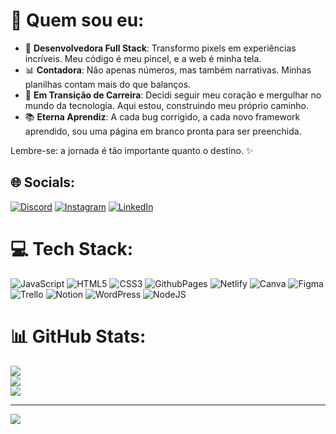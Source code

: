 # 🌟 Quem sou eu:
- 🚀 **Desenvolvedora Full Stack**: Transformo pixels em experiências incríveis. Meu código é meu pincel, e a web é minha tela.
- 📊 **Contadora**: Não apenas números, mas também narrativas. Minhas planilhas contam mais do que balanços.
- 🌈 **Em Transição de Carreira**: Decidi seguir meu coração e mergulhar no mundo da tecnologia. Aqui estou, construindo meu próprio caminho.
- 📚 **Eterna Aprendiz**: A cada bug corrigido, a cada novo framework aprendido, sou uma página em branco pronta para ser preenchida.

Lembre-se: a jornada é tão importante quanto o destino. ✨


## 🌐 Socials:
[![Discord](https://img.shields.io/badge/Discord-%237289DA.svg?logo=discord&logoColor=white)](https://discord.gg/discordapp.com/users/526809111837540387) [![Instagram](https://img.shields.io/badge/Instagram-%23E4405F.svg?logo=Instagram&logoColor=white)](https://instagram.com/https://www.instagram.com/t__borges/) [![LinkedIn](https://img.shields.io/badge/LinkedIn-%230077B5.svg?logo=linkedin&logoColor=white)](https://linkedin.com/in/https://www.linkedin.com/in/thaysaborges/) 

# 💻 Tech Stack:
![JavaScript](https://img.shields.io/badge/javascript-%23323330.svg?style=for-the-badge&logo=javascript&logoColor=%23F7DF1E) ![HTML5](https://img.shields.io/badge/html5-%23E34F26.svg?style=for-the-badge&logo=html5&logoColor=white) ![CSS3](https://img.shields.io/badge/css3-%231572B6.svg?style=for-the-badge&logo=css3&logoColor=white) ![GithubPages](https://img.shields.io/badge/github%20pages-121013?style=for-the-badge&logo=github&logoColor=white) ![Netlify](https://img.shields.io/badge/netlify-%23000000.svg?style=for-the-badge&logo=netlify&logoColor=#00C7B7) ![Canva](https://img.shields.io/badge/Canva-%2300C4CC.svg?style=for-the-badge&logo=Canva&logoColor=white) ![Figma](https://img.shields.io/badge/figma-%23F24E1E.svg?style=for-the-badge&logo=figma&logoColor=white) ![Trello](https://img.shields.io/badge/Trello-%23026AA7.svg?style=for-the-badge&logo=Trello&logoColor=white) ![Notion](https://img.shields.io/badge/Notion-%23000000.svg?style=for-the-badge&logo=notion&logoColor=white) ![WordPress](https://img.shields.io/badge/WordPress-%23117AC9.svg?style=for-the-badge&logo=WordPress&logoColor=white) ![NodeJS](https://img.shields.io/badge/node.js-6DA55F?style=for-the-badge&logo=node.js&logoColor=white)
# 📊 GitHub Stats:
![](https://github-readme-stats.vercel.app/api?username=ThayBorges&theme=blue-green&hide_border=false&include_all_commits=true&count_private=false)<br/>
![](https://github-readme-streak-stats.herokuapp.com/?user=ThayBorges&theme=blue-green&hide_border=false)<br/>
![](https://github-readme-stats.vercel.app/api/top-langs/?username=ThayBorges&theme=blue-green&hide_border=false&include_all_commits=true&count_private=false&layout=compact)

---
[![](https://visitcount.itsvg.in/api?id=ThayBorges&icon=0&color=0)](https://visitcount.itsvg.in)

<!-- Proudly created with GPRM ( https://gprm.itsvg.in ) -->
